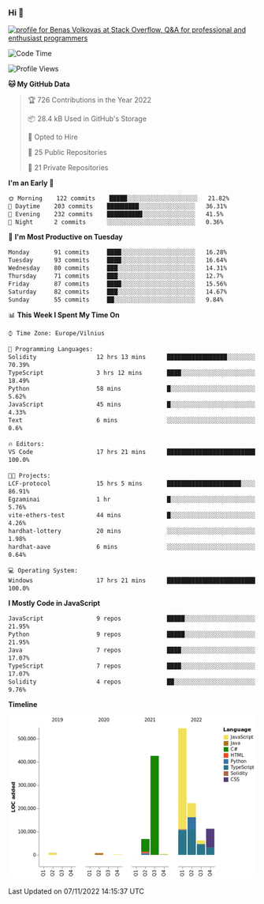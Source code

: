 ### Hi 👋
<a href="https://stackoverflow.com/users/14954249/benas-volkovas"><img src="https://stackoverflow.com/users/flair/14954249.png?theme=dark" width="208" height="58" alt="profile for Benas Volkovas at Stack Overflow, Q&amp;A for professional and enthusiast programmers" title="profile for Benas Volkovas at Stack Overflow, Q&amp;A for professional and enthusiast programmers"></a>

<!--START_SECTION:waka-->
![Code Time](http://img.shields.io/badge/Code%20Time-1%2C045%20hrs%2021%20mins-blue)

![Profile Views](http://img.shields.io/badge/Profile%20Views-0-blue)

**🐱 My GitHub Data** 

> 🏆 726 Contributions in the Year 2022
 > 
> 📦 28.4 kB Used in GitHub's Storage 
 > 
> 💼 Opted to Hire
 > 
> 📜 25 Public Repositories 
 > 
> 🔑 21 Private Repositories  
 > 
**I'm an Early 🐤** 

```text
🌞 Morning    122 commits    █████░░░░░░░░░░░░░░░░░░░░   21.82% 
🌆 Daytime    203 commits    █████████░░░░░░░░░░░░░░░░   36.31% 
🌃 Evening    232 commits    ██████████░░░░░░░░░░░░░░░   41.5% 
🌙 Night      2 commits      ░░░░░░░░░░░░░░░░░░░░░░░░░   0.36%

```
📅 **I'm Most Productive on Tuesday** 

```text
Monday       91 commits     ████░░░░░░░░░░░░░░░░░░░░░   16.28% 
Tuesday      93 commits     ████░░░░░░░░░░░░░░░░░░░░░   16.64% 
Wednesday    80 commits     ███░░░░░░░░░░░░░░░░░░░░░░   14.31% 
Thursday     71 commits     ███░░░░░░░░░░░░░░░░░░░░░░   12.7% 
Friday       87 commits     ████░░░░░░░░░░░░░░░░░░░░░   15.56% 
Saturday     82 commits     ███░░░░░░░░░░░░░░░░░░░░░░   14.67% 
Sunday       55 commits     ██░░░░░░░░░░░░░░░░░░░░░░░   9.84%

```


📊 **This Week I Spent My Time On** 

```text
⌚︎ Time Zone: Europe/Vilnius

💬 Programming Languages: 
Solidity                 12 hrs 13 mins      █████████████████░░░░░░░░   70.39% 
TypeScript               3 hrs 12 mins       ████░░░░░░░░░░░░░░░░░░░░░   18.49% 
Python                   58 mins             █░░░░░░░░░░░░░░░░░░░░░░░░   5.62% 
JavaScript               45 mins             █░░░░░░░░░░░░░░░░░░░░░░░░   4.33% 
Text                     6 mins              ░░░░░░░░░░░░░░░░░░░░░░░░░   0.6%

🔥 Editors: 
VS Code                  17 hrs 21 mins      █████████████████████████   100.0%

🐱‍💻 Projects: 
LCF-protocol             15 hrs 5 mins       █████████████████████░░░░   86.91% 
Egzaminai                1 hr                █░░░░░░░░░░░░░░░░░░░░░░░░   5.76% 
vite-ethers-test         44 mins             █░░░░░░░░░░░░░░░░░░░░░░░░   4.26% 
hardhat-lottery          20 mins             ░░░░░░░░░░░░░░░░░░░░░░░░░   1.98% 
hardhat-aave             6 mins              ░░░░░░░░░░░░░░░░░░░░░░░░░   0.64%

💻 Operating System: 
Windows                  17 hrs 21 mins      █████████████████████████   100.0%

```

**I Mostly Code in JavaScript** 

```text
JavaScript               9 repos             █████░░░░░░░░░░░░░░░░░░░░   21.95% 
Python                   9 repos             █████░░░░░░░░░░░░░░░░░░░░   21.95% 
Java                     7 repos             ████░░░░░░░░░░░░░░░░░░░░░   17.07% 
TypeScript               7 repos             ████░░░░░░░░░░░░░░░░░░░░░   17.07% 
Solidity                 4 repos             ██░░░░░░░░░░░░░░░░░░░░░░░   9.76%

```


**Timeline**

![Chart not found](https://raw.githubusercontent.com/BenasVolkovas/BenasVolkovas/main/charts/bar_graph.png) 


 Last Updated on 07/11/2022 14:15:37 UTC
<!--END_SECTION:waka-->
